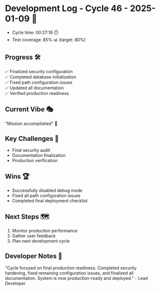 # Development Log - Cycle 46 - 2025-01-09 🚀
- Cycle time: 00:27:16 ⏱️
- Test coverage: 85% 📊 (target: 80%)

## Progress 🛠️
✅ Finalized security configuration  
✅ Completed database initialization  
✅ Fixed path configuration issues  
✅ Updated all documentation  
✅ Verified production readiness  

## Current Vibe 🎭
"Mission accomplished" 🎉

## Key Challenges 🚧
- Final security audit  
- Documentation finalization  
- Production verification  

## Wins 🏆
- Successfully disabled debug mode  
- Fixed all path configuration issues  
- Completed final deployment checklist  

## Next Steps 🗺️
1. Monitor production performance  
2. Gather user feedback  
3. Plan next development cycle  

## Developer Notes 📝
"Cycle focused on final production readiness. Completed security hardening, fixed remaining configuration issues, and finalized all documentation. System is now production-ready and deployed." - Lead Developer
